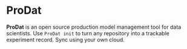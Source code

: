 # ProDat 

**ProDat** is an open source production model management tool for data scientists. Use `ProDat init` to turn any repository into a trackable experiment record. Sync using your own cloud.
